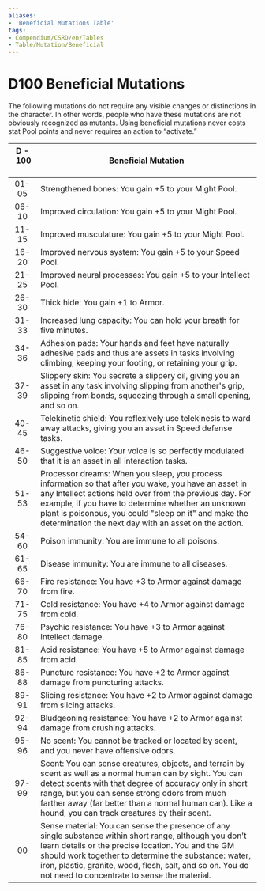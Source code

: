 ```yaml
---
aliases: 
- 'Beneficial Mutations Table'
tags:
- Compendium/CSRD/en/Tables
- Table/Mutation/Beneficial
---
```


# D100 Beneficial Mutations  
The following mutations do not require any visible changes or distinctions in the character. In other words, people who have these mutations are not obviously recognized as mutants. Using beneficial mutations never costs stat Pool points and never requires an action to “activate.”

|     D&nbsp;-&nbsp;100 &nbsp; &nbsp;     | Beneficial Mutation                                                                                                                                                                                                                                                                                                                                   |
| :-------------: | ----------------------|
|     01-05     | Strengthened bones: You gain +5 to your Might Pool.                                                                                                                                                                                                                                                                                     |
|     06-10     | Improved circulation: You gain +5 to your Might Pool.                                                                                                                                                                                                                                                                                   |
|     11-15     | Improved musculature: You gain +5 to your Might Pool.                                                                                                                                                                                                                                                                                   |
|     16-20     | Improved nervous system: You gain +5 to your Speed Pool.                                                                                                                                                                                                                                                                                |
|     21-25     | Improved neural processes: You gain +5 to your Intellect Pool.                                                                                                                                                                                                                                                                          |
|     26-30     | Thick hide: You gain +1 to Armor.                                                                                                                                                                                                                                                                                                       |
|     31-33     | Increased lung capacity: You can hold your breath for five minutes.                                                                                                                                                                                                                                                                     |
|     34-36     | Adhesion pads: Your hands and feet have naturally adhesive pads and thus are assets in tasks involving climbing, keeping your footing, or retaining your grip.                                                                                                                                                                          |
|     37-39     | Slippery skin: You secrete a slippery oil, giving you an asset in any task involving slipping from another's grip, slipping from bonds, squeezing through a small opening, and so on.                                                                                                                                                   |
| 40-45     | Telekinetic shield: You reflexively use telekinesis to ward away attacks, giving you an asset in Speed defense tasks.                                                                                                                                                                                                                   |
| 46-50     | Suggestive voice: Your voice is so perfectly modulated that it is an asset in all interaction tasks.                                                                                                                                                                                                                                    |
| 51-53     | Processor dreams: When you sleep, you process information so that after you wake, you have an asset in any Intellect actions held over from the previous day. For example, if you have to determine whether an unknown plant is poisonous, you could "sleep on it" and make the determination the next day with an asset on the action. |
| 54-60     | Poison immunity: You are immune to all poisons.                                                                                                                                                                                                                                                                                         |
| 61-65     | Disease immunity: You are immune to all diseases.                                                                                                                                                                                                                                                                                       |
| 66-70     | Fire resistance: You have +3 to Armor against damage from fire.                                                                                                                                                                                                                                                                         |
| 71-75     | Cold resistance: You have +4 to Armor against damage from cold.                                                                                                                                                                                                                                                                         |
| 76-80     | Psychic resistance: You have +3 to Armor against Intellect damage.                                                                                                                                                                                                                                                                      |
| 81-85     | Acid resistance: You have +5 to Armor against damage from acid.                                                                                                                                                                                                                                                                         |
| 86-88     | Puncture resistance: You have +2 to Armor against damage from puncturing attacks.                                                                                                                                                                                                                                                       |
| 89-91     | Slicing resistance: You have +2 to Armor against damage from slicing attacks.                                                                                                                                                                                                                                                           |
| 92-94     | Bludgeoning resistance: You have +2 to Armor against damage from crushing attacks.                                                                                                                                                                                                                                                      |
| 95-96     | No scent: You cannot be tracked or located by scent, and you never have offensive odors.                                                                                                                                                                                                                                                |
| 97-99     | Scent: You can sense creatures, objects, and terrain by scent as well as a normal human can by sight. You can detect scents with that degree of accuracy only in short range, but you can sense strong odors from much farther away (far better than a normal human can). Like a hound, you can track creatures by their scent.         |
| 00        | Sense material: You can sense the presence of any single substance within short range, although you don't learn details or the precise location. You and the GM should work together to determine the substance: water, iron, plastic, granite, wood, flesh, salt, and so on. You do not need to concentrate to sense the material.     |
